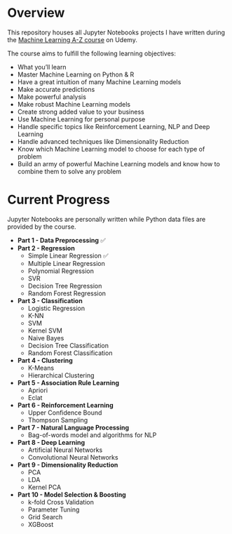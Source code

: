 # Overview

This repository houses all Jupyter Notebooks projects I have written during the [Machine Learning A-Z course](https://www.udemy.com/course/machinelearning/) on Udemy.

The course aims to fulfill the following learning objectives:

- What you’ll learn
- Master Machine Learning on Python & R
- Have a great intuition of many Machine Learning models
- Make accurate predictions
- Make powerful analysis
- Make robust Machine Learning models
- Create strong added value to your business
- Use Machine Learning for personal purpose
- Handle specific topics like Reinforcement Learning, NLP and Deep Learning
- Handle advanced techniques like Dimensionality Reduction
- Know which Machine Learning model to choose for each type of problem
- Build an army of powerful Machine Learning models and know how to combine them to solve any problem

# Current Progress

Jupyter Notebooks are personally written while Python data files are provided by the course.

- **Part 1 - Data Preprocessing** ✅
- **Part 2 - Regression**
  - Simple Linear Regression ✅
  - Multiple Linear Regression
  - Polynomial Regression
  - SVR
  - Decision Tree Regression
  - Random Forest Regression
- **Part 3 - Classification** 
  - Logistic Regression
  - K-NN
  - SVM
  - Kernel SVM
  - Naive Bayes
  - Decision Tree Classification
  - Random Forest Classification
- **Part 4 - Clustering**
  - K-Means
  - Hierarchical Clustering
- **Part 5 - Association Rule Learning**
  - Apriori
  - Eclat
- **Part 6 - Reinforcement Learning**
  - Upper Confidence Bound
  - Thompson Sampling
- **Part 7 - Natural Language Processing**
  - Bag-of-words model and algorithms for NLP
- **Part 8 - Deep Learning**
  - Artificial Neural Networks
  - Convolutional Neural Networks
- **Part 9 - Dimensionality Reduction**
  - PCA
  - LDA
  - Kernel PCA
- **Part 10 - Model Selection & Boosting**
  - k-fold Cross Validation
  - Parameter Tuning
  - Grid Search
  - XGBoost
